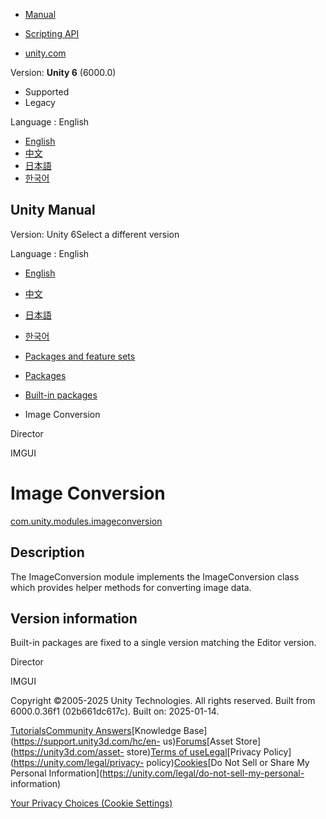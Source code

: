 [](https://docs.unity3d.com)

  * [Manual](../Manual/index.html)
  * [Scripting API](../ScriptReference/index.html)

  * [unity.com](https://unity.com/)

Version: **Unity 6** (6000.0)

  * Supported
  * Legacy

Language : English

  * [English](/Manual/com.unity.modules.imageconversion.html)
  * [中文](/cn/current/Manual/com.unity.modules.imageconversion.html)
  * [日本語](/ja/current/Manual/com.unity.modules.imageconversion.html)
  * [한국어](/kr/current/Manual/com.unity.modules.imageconversion.html)

[](https://docs.unity3d.com)

## Unity Manual

Version: Unity 6Select a different version

Language : English

  * [English](/Manual/com.unity.modules.imageconversion.html)
  * [中文](/cn/current/Manual/com.unity.modules.imageconversion.html)
  * [日本語](/ja/current/Manual/com.unity.modules.imageconversion.html)
  * [한국어](/kr/current/Manual/com.unity.modules.imageconversion.html)

  * [Packages and feature sets](PackagesList.html)
  * [Packages](Packages-all.html)
  * [Built-in packages](pack-build.html)
  * Image Conversion 

[](com.unity.modules.director.html)

Director

[](com.unity.modules.imgui.html)

IMGUI

# Image Conversion

[com.unity.modules.imageconversion](https://docs.unity3d.com/6000.0/Documentation/ScriptReference/UnityEngine.ImageConversionModule.html)

## Description

The ImageConversion module implements the ImageConversion class which provides
helper methods for converting image data.

## Version information

Built-in packages are fixed to a single version matching the Editor version.

[](com.unity.modules.director.html)

Director

[](com.unity.modules.imgui.html)

IMGUI

Copyright ©2005-2025 Unity Technologies. All rights reserved. Built from
6000.0.36f1 (02b661dc617c). Built on: 2025-01-14.

[Tutorials](https://learn.unity.com/)[Community
Answers](https://answers.unity3d.com)[Knowledge
Base](https://support.unity3d.com/hc/en-
us)[Forums](https://forum.unity3d.com)[Asset Store](https://unity3d.com/asset-
store)[Terms of
use](https://docs.unity3d.com/Manual/TermsOfUse.html)[Legal](https://unity.com/legal)[Privacy
Policy](https://unity.com/legal/privacy-
policy)[Cookies](https://unity.com/legal/cookie-policy)[Do Not Sell or Share
My Personal Information](https://unity.com/legal/do-not-sell-my-personal-
information)

[Your Privacy Choices (Cookie Settings)](javascript:void\(0\);)


